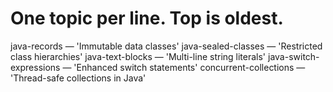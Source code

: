 # One topic per line. Top is oldest.
java-records — 'Immutable data classes'
java-sealed-classes — 'Restricted class hierarchies'
java-text-blocks — 'Multi-line string literals'
java-switch-expressions — 'Enhanced switch statements'
concurrent-collections — 'Thread-safe collections in Java'
